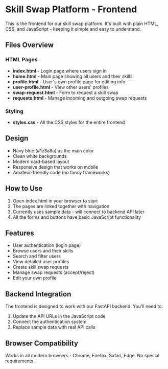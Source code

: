 # Skill Swap Platform - Frontend

This is the frontend for our skill swap platform. It's built with plain HTML, CSS, and JavaScript - keeping it simple and easy to understand.

## Files Overview

### HTML Pages
- **index.html** - Login page where users sign in
- **home.html** - Main page showing all users and their skills
- **profile.html** - User's own profile page for editing info
- **user-profile.html** - View other users' profiles  
- **swap-request.html** - Form to request a skill swap
- **requests.html** - Manage incoming and outgoing swap requests

### Styling
- **styles.css** - All the CSS styles for the entire frontend

## Design
- Navy blue (#1e3a8a) as the main color
- Clean white backgrounds
- Modern card-based layout
- Responsive design that works on mobile
- Amateur-friendly code (no fancy frameworks)

## How to Use
1. Open index.html in your browser to start
2. The pages are linked together with navigation
3. Currently uses sample data - will connect to backend API later
4. All the forms and buttons have basic JavaScript functionality

## Features
- User authentication (login page)
- Browse users and their skills
- Search and filter users
- View detailed user profiles
- Create skill swap requests  
- Manage swap requests (accept/reject)
- Edit your own profile

## Backend Integration
The frontend is designed to work with our FastAPI backend. You'll need to:
1. Update the API URLs in the JavaScript code
2. Connect the authentication system
3. Replace sample data with real API calls

## Browser Compatibility
Works in all modern browsers - Chrome, Firefox, Safari, Edge. No special requirements.
